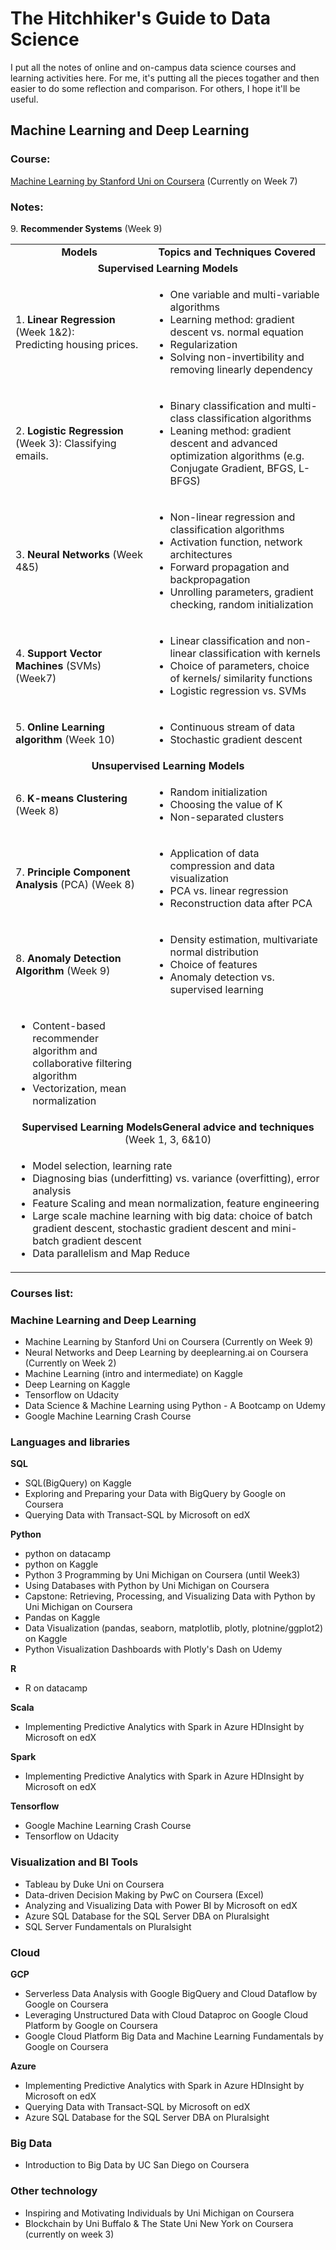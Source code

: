 # The Hitchhiker's Guide to Data Science

I put all the notes of online and on-campus data science courses and learning activities here. For me, it's putting all the pieces togather and then easier to do some reflection and comparison. For others, I hope it'll be useful.


## Machine Learning and Deep Learning

### Course: 
 [Machine Learning by Stanford Uni on Coursera](https://www.coursera.org/learn/machine-learning) (Currently on Week 7)
 
### Notes:
<table>
  <tr><td><div align="center"><b>Models</b></div></td>
   <td><div align="center"><b>Topics and Techniques Covered</b></div></td></tr>
  <tr><td colspan="2"><div align="center"><b>Supervised Learning Models</b></div></td></tr>
  <tr><td>1. <b>Linear Regression</b> (Week 1&2):<br>Predicting housing prices.</td>
   <td><ul><li>One variable and multi-variable algorithms</li><li>Learning method: gradient descent vs. normal equation</li><li>Regularization</li><li>Solving non-invertibility and removing linearly dependency</li></ul></td></tr>
  <tr><td>2. <b>Logistic Regression</b> (Week 3): Classifying emails.</td>
   <td><ul><li>Binary classification and multi-class classification algorithms</li><li>Leaning method: gradient descent and advanced optimization algorithms (e.g. Conjugate Gradient, BFGS, L-BFGS)</li></ul></td></tr>
 <tr><td>3. <b>Neural Networks</b> (Week 4&5)</td>
  <td><ul><li>Non-linear regression and classification algorithms</li><li>Activation function, network architectures</li><li>Forward propagation and backpropagation</li><li>Unrolling parameters, gradient checking, random initialization</li></ul></td></tr>
 <tr><td>4. <b>Support Vector Machines</b> (SVMs) (Week7)</td>
  <td><ul><li>Linear classification and non-linear classification with kernels</li><li>Choice of parameters, choice of kernels/ similarity functions</li><li>Logistic regression vs. SVMs</li></ul></td></tr>
 <tr><td>5. <b>Online Learning algorithm</b> (Week 10)</td>
  <td><ul><li>Continuous stream of data</li><li>Stochastic gradient descent</li></ul></td></tr>
 <tr><td colspan="2"><div align="center"><b>Unsupervised Learning Models</b></div></td></tr>
 <tr><td>6. <b>K-means Clustering</b> (Week 8)</td>
  <td><ul><li>Random initialization</li><li>Choosing the value of K</li><li>Non-separated clusters</li></ul></td></tr>
 <tr><td>7. <b>Principle Component Analysis</b> (PCA) (Week 8)</td>
  <td><ul><li>Application of data compression and data visualization</li><li>PCA vs. linear regression</li><li>Reconstruction data after PCA</li></ul></td></tr>
 <tr><td>8. <b>Anomaly Detection Algorithm</b> (Week 9)</td>
  <td><ul><li>Density estimation, multivariate normal distribution</li><li>Choice of features</li><li>Anomaly detection vs. supervised learning</li></ul></td></tr>
 
 <tr><tb>9. <b>Recommender Systems</b> (Week 9)</td><td><ul><li>Content-based recommender algorithm and collaborative filtering algorithm</li><li>Vectorization, mean normalization</li></ul></td></tr>
 
 <tr><td colspan="2"><div align="center"><b>Supervised Learning ModelsGeneral advice and techniques</b> (Week 1, 3, 6&10)</div></td></tr>
 <tr><td colspan="2"><ul><li>Model selection, learning rate</li><li>Diagnosing bias (underfitting) vs. variance (overfitting), error analysis</li><li>Feature Scaling and mean normalization, feature engineering</li><li>Large scale machine learning with big data: choice of batch gradient descent, stochastic gradient descent and mini-batch gradient descent</li><li>Data parallelism and Map Reduce</li></ul></td></tr>
</table>

  
### Courses list:

### Machine Learning and Deep Learning
- Machine Learning by Stanford Uni on Coursera (Currently on Week 9)
- Neural Networks and Deep Learning by deeplearning.ai on Coursera (Currently on Week 2)
- Machine Learning (intro and intermediate) on Kaggle
- Deep Learning on Kaggle
- Tensorflow on Udacity
- Data Science & Machine Learning using Python - A Bootcamp on Udemy
- Google Machine Learning Crash Course

### Languages and libraries
**SQL**
- SQL(BigQuery) on Kaggle
- Exploring and Preparing your Data with BigQuery by Google on Coursera
- Querying Data with Transact-SQL by Microsoft on edX

**Python**
- python on datacamp
- python on Kaggle
- Python 3 Programming by Uni Michigan on Coursera (until Week3)
- Using Databases with Python by Uni Michigan on Coursera
- Capstone: Retrieving, Processing, and Visualizing Data with Python by Uni Michigan on Coursera
- Pandas on Kaggle
- Data Visualization (pandas, seaborn, matplotlib, plotly, plotnine/ggplot2) on Kaggle
- Python Visualization Dashboards with Plotly's Dash on Udemy

**R**
- R on datacamp

**Scala**
- Implementing Predictive Analytics with Spark in Azure HDInsight by Microsoft on edX

**Spark**
- Implementing Predictive Analytics with Spark in Azure HDInsight by Microsoft on edX

**Tensorflow**
- Google Machine Learning Crash Course
- Tensorflow on Udacity

### Visualization and BI Tools
- Tableau by Duke Uni on Coursera
- Data-driven Decision Making by PwC on Coursera (Excel)
- Analyzing and Visualizing Data with Power BI by Microsoft on edX
- Azure SQL Database for the SQL Server DBA  on Pluralsight
- SQL Server Fundamentals on Pluralsight

### Cloud
**GCP**
- Serverless Data Analysis with Google BigQuery and Cloud Dataflow by Google on Coursera
- Leveraging Unstructured Data with Cloud Dataproc on Google Cloud Platform by Google on Coursera
- Google Cloud Platform Big Data and Machine Learning Fundamentals by Google on Coursera

**Azure**
- Implementing Predictive Analytics with Spark in Azure HDInsight by Microsoft on edX
- Querying Data with Transact-SQL by Microsoft on edX
- Azure SQL Database for the SQL Server DBA  on Pluralsight

### Big Data
- Introduction to Big Data by UC San Diego on Coursera

### Other technology
- Inspiring and Motivating Individuals by Uni Michigan on Coursera
- Blockchain by Uni Buffalo & The State Uni New York on Coursera (currently on week 3)
